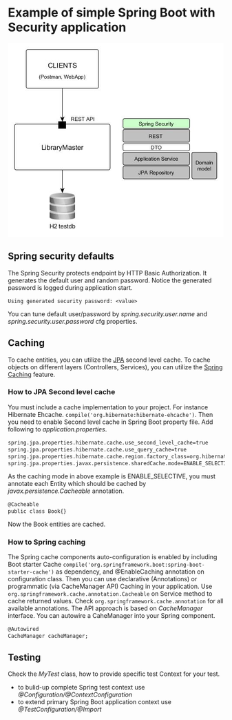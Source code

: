 # Example of simple Spring Boot with Security application
![design](docs/images/LM-library-module-security-overview.jpg)

## Spring security defaults
The Spring Security protects endpoint by HTTP Basic Authorization. It generates the default user and random password.
Notice the generated password is logged during application start.
```
Using generated security password: <value>
```
You can tune default user/password by _spring.security.user.name_ and _spring.security.user.password_ cfg properties.

## Caching
To cache entities, you can utilize the [JPA](https://jcp.org/aboutJava/communityprocess/final/jsr338/index.html) second level cache. To cache objects on different layers (Controllers, Services), you can utilize the [Spring Caching](https://docs.spring.io/spring-boot/docs/current/reference/html/boot-features-caching.html) feature.

### How to JPA Second level cache
You must include a cache implementation to your project. For instance Hibernate Ehcache.
`compile('org.hibernate:hibernate-ehcache')`. Then you need to enable Second level cache
in Spring Boot property file. Add following to _application.properties_.
```
spring.jpa.properties.hibernate.cache.use_second_level_cache=true
spring.jpa.properties.hibernate.cache.use_query_cache=true
spring.jpa.properties.hibernate.cache.region.factory_class=org.hibernate.cache.ehcache.EhCacheRegionFactory
spring.jpa.properties.javax.persistence.sharedCache.mode=ENABLE_SELECTIVE
```
As the caching mode in above example is ENABLE_SELECTIVE, you must annotate
each Entity which should be cached by _javax.persistence.Cacheable_ annotation.

```
@Cacheable
public class Book{}
```  
Now the Book entities are cached.

### How to Spring caching
The Spring cache components auto-configuration is enabled by including Boot starter
Cache `compile('org.springframework.boot:spring-boot-starter-cache')` as dependency,
and @EnableCaching annotation on configuration class.
Then you can use declarative (Annotations) or programmatic (via CacheManager API) Caching in
your application. Use `org.springframework.cache.annotation.Cacheable` on Service
method to cache returned values. Check `org.springframework.cache.annotation` for
all available annotations. The API approach is based on _CacheManager_ interface.
You can autowire a CaheManager into your Spring component.
```
@Autowired
CacheManager cacheManager;
```

## Testing
Check the _MyTest_ class, how to provide specific test Context for your test.
* to bulid-up complete Spring test context use _@Configuration/@ContextConfiguration_
* to extend primary Spring Boot application context use _@TestConfiguration/@Import_
